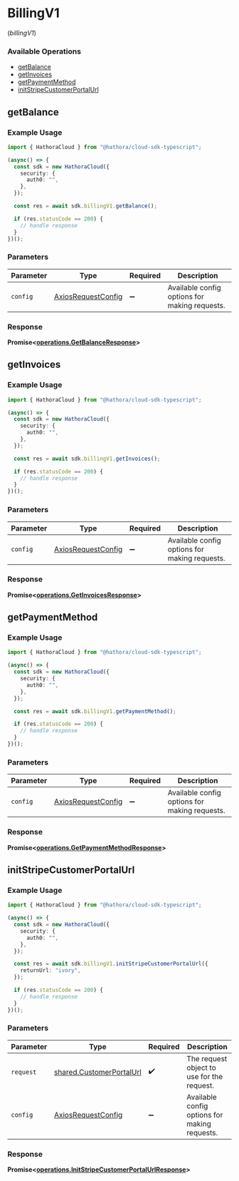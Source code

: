 # BillingV1
(*billingV1*)

### Available Operations

* [getBalance](#getbalance)
* [getInvoices](#getinvoices)
* [getPaymentMethod](#getpaymentmethod)
* [initStripeCustomerPortalUrl](#initstripecustomerportalurl)

## getBalance

### Example Usage

```typescript
import { HathoraCloud } from "@hathora/cloud-sdk-typescript";

(async() => {
  const sdk = new HathoraCloud({
    security: {
      auth0: "",
    },
  });

  const res = await sdk.billingV1.getBalance();

  if (res.statusCode == 200) {
    // handle response
  }
})();
```

### Parameters

| Parameter                                                    | Type                                                         | Required                                                     | Description                                                  |
| ------------------------------------------------------------ | ------------------------------------------------------------ | ------------------------------------------------------------ | ------------------------------------------------------------ |
| `config`                                                     | [AxiosRequestConfig](https://axios-http.com/docs/req_config) | :heavy_minus_sign:                                           | Available config options for making requests.                |


### Response

**Promise<[operations.GetBalanceResponse](../../models/operations/getbalanceresponse.md)>**


## getInvoices

### Example Usage

```typescript
import { HathoraCloud } from "@hathora/cloud-sdk-typescript";

(async() => {
  const sdk = new HathoraCloud({
    security: {
      auth0: "",
    },
  });

  const res = await sdk.billingV1.getInvoices();

  if (res.statusCode == 200) {
    // handle response
  }
})();
```

### Parameters

| Parameter                                                    | Type                                                         | Required                                                     | Description                                                  |
| ------------------------------------------------------------ | ------------------------------------------------------------ | ------------------------------------------------------------ | ------------------------------------------------------------ |
| `config`                                                     | [AxiosRequestConfig](https://axios-http.com/docs/req_config) | :heavy_minus_sign:                                           | Available config options for making requests.                |


### Response

**Promise<[operations.GetInvoicesResponse](../../models/operations/getinvoicesresponse.md)>**


## getPaymentMethod

### Example Usage

```typescript
import { HathoraCloud } from "@hathora/cloud-sdk-typescript";

(async() => {
  const sdk = new HathoraCloud({
    security: {
      auth0: "",
    },
  });

  const res = await sdk.billingV1.getPaymentMethod();

  if (res.statusCode == 200) {
    // handle response
  }
})();
```

### Parameters

| Parameter                                                    | Type                                                         | Required                                                     | Description                                                  |
| ------------------------------------------------------------ | ------------------------------------------------------------ | ------------------------------------------------------------ | ------------------------------------------------------------ |
| `config`                                                     | [AxiosRequestConfig](https://axios-http.com/docs/req_config) | :heavy_minus_sign:                                           | Available config options for making requests.                |


### Response

**Promise<[operations.GetPaymentMethodResponse](../../models/operations/getpaymentmethodresponse.md)>**


## initStripeCustomerPortalUrl

### Example Usage

```typescript
import { HathoraCloud } from "@hathora/cloud-sdk-typescript";

(async() => {
  const sdk = new HathoraCloud({
    security: {
      auth0: "",
    },
  });

  const res = await sdk.billingV1.initStripeCustomerPortalUrl({
    returnUrl: "ivory",
  });

  if (res.statusCode == 200) {
    // handle response
  }
})();
```

### Parameters

| Parameter                                                            | Type                                                                 | Required                                                             | Description                                                          |
| -------------------------------------------------------------------- | -------------------------------------------------------------------- | -------------------------------------------------------------------- | -------------------------------------------------------------------- |
| `request`                                                            | [shared.CustomerPortalUrl](../../models/shared/customerportalurl.md) | :heavy_check_mark:                                                   | The request object to use for the request.                           |
| `config`                                                             | [AxiosRequestConfig](https://axios-http.com/docs/req_config)         | :heavy_minus_sign:                                                   | Available config options for making requests.                        |


### Response

**Promise<[operations.InitStripeCustomerPortalUrlResponse](../../models/operations/initstripecustomerportalurlresponse.md)>**

